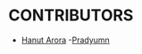 # CONTRIBUTORS
- [Hanut Arora](https://github.com/HanutArora)
-[Pradyumn](https://github.com/fockbomber)

